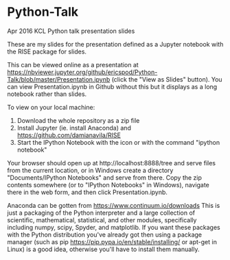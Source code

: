 # Python-Talk
Apr 2016 KCL Python talk presentation slides

These are my slides for the presentation defined as a Jupyter notebook with the RISE package for slides. 

This can be viewed online as a presentation at https://nbviewer.jupyter.org/github/ericspod/Python-Talk/blob/master/Presentation.ipynb (click the "View as Slides" button). You can view Presentation.ipynb in Github without this but it displays as a long notebook rather than slides.

To view on your local machine:
 1. Download the whole repository as a zip file
 2. Install Jupyter (ie. install Anaconda) and https://github.com/damianavila/RISE
 3. Start the IPython Notebook with the icon or with the command "ipython notebook"
 
Your browser should open up at http://localhost:8888/tree and serve files from the current location, or in Windows create a directory "Documents/IPython Notebooks" and serve from there. Copy the zip contents somewhere (or to "IPython Notebooks" in Windows), navigate there in the web form, and then click Presentation.ipynb.

Anaconda can be gotten from https://www.continuum.io/downloads This is just a packaging of the Python interpreter and a large collection of scientific, mathematical, statistical, and other modules, specifically including numpy, scipy, Spyder, and matplotlib. If you want these packages with the Python distribution you've already got then using a package manager (such as pip https://pip.pypa.io/en/stable/installing/ or apt-get in Linux) is a good idea, otherwise you'll have to install them manually.
